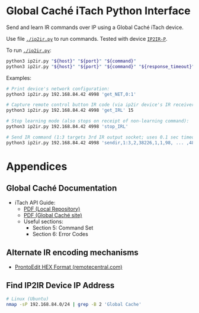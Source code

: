 # Global Caché iTach Python Interface

Send and learn IR commands over IP using a Global Caché iTach device. 

Use file [`./ip2ir.py`](ip2ir.py) to run commands. Tested with device
[`IP2IR-P`](https://www.globalcache.com/products/itach/ip2ir-pspecs/).

To run [`./ip2ir.py`](ip2ir.py):

```bash
python3 ip2ir.py "${host}" "${port}" "${command}"
python3 ip2ir.py "${host}" "${port}" "${command}" "${response_timeout}"
```

Examples:

```bash
# Print device's network configuration:
python3 ip2ir.py 192.168.84.42 4998 'get_NET,0:1'

# Capture remote control button IR code (via ip2ir device's IR receiver):
python3 ip2ir.py 192.168.84.42 4998 'get_IRL' 15

# Stop learning mode (also stops on receipt of non-learning command):
python3 ip2ir.py 192.168.84.42 4998 'stop_IRL'

# Send IR command (1:3 targets 3rd IR output socket; uses 0.1 sec timeout):
python3 ip2ir.py 192.168.84.42 4998 'sendir,1:3,2,38226,1,1,98, ... ,4892' 0.1
```

# Appendices

## Global Caché Documentation

* iTach API Guide:
  * [PDF (Local Repository)](API-iTach.pdf)
  * [PDF (Global Caché site)](https://www.globalcache.com/files/docs/API-iTach.pdf)
  * Useful sections:
    * Section 5: Command Set
    * Section 6: Error Codes

## Alternate IR encoding mechanisms

* [ProntoEdit HEX Format (remotecentral.com)](http://www.remotecentral.com/features/irdisp2.htm)

## Find IP2IR Device IP Address

```bash
# Linux (Ubuntu)
nmap -sP 192.168.84.0/24 | grep -B 2 'Global Cache'
```
